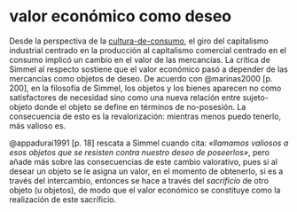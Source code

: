 # valor económico como deseo

Desde la perspectiva de la [cultura-de-consumo](cultura-de-consumo.md), el giro del capitalismo industrial centrado en la producción al capitalismo comercial centrado en el consumo implicó un cambio en el valor de las mercancías. La crítica de Simmel al respecto sostiene que el valor económico pasó a depender de las mercancías como objetos de deseo. De acuerdo con @marinas2000 [p. 200], en la filosofía de Simmel, los objetos y los bienes aparecen no como satisfactores de necesidad sino como una nueva relación entre sujeto-objeto donde el objeto se define en términos de no-posesión. La consecuencia de esto es la revalorización: mientras menos puedo tenerlo, más valioso es.

@appadurai1991 [p. 18] rescata a Simmel cuando cita: *«llamamos valiosos a esos objetos que se resisten contra nuestro deseo de poseerlos»*, pero añade más sobre las consecuencias de este cambio valorativo, pues si al desear un objeto se le asigna un valor, en el momento de obtenerlo, si es a través del intercambio, entonces se hace a través del *sacrificio* de otro objeto (u objetos), de modo que el valor económico se constituye como la realización de este sacrificio.
